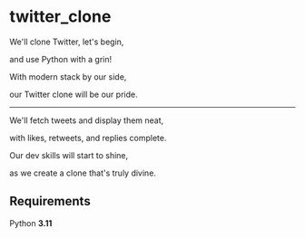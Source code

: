 # twitter_clone

We'll clone Twitter, let's begin,

and use Python with a grin!

With modern stack by our side,

our Twitter clone will be our pride.

- - -

We'll fetch tweets and display them neat,


with likes, retweets, and replies complete.

Our dev skills will start to shine,

as we create a clone that's truly divine.


## Requirements
Python **3.11**